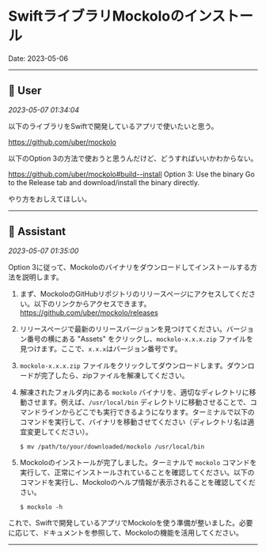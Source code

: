 # SwiftライブラリMockoloのインストール

Date: 2023-05-06

---

## 👤 User
*2023-05-07 01:34:04*

以下のライブラリをSwiftで開発しているアプリで使いたいと思う。

https://github.com/uber/mockolo

以下のOption 3の方法で使おうと思うんだけど、どうすればいいかわからない。

https://github.com/uber/mockolo#build--install
Option 3: Use the binary
Go to the Release tab and download/install the binary directly.

やり方をおしえてほしい。

---

## 🤖 Assistant
*2023-05-07 01:35:00*

Option 3に従って、Mockoloのバイナリをダウンロードしてインストールする方法を説明します。

1. まず、MockoloのGitHubリポジトリのリリースページにアクセスしてください。以下のリンクからアクセスできます。
   https://github.com/uber/mockolo/releases

2. リリースページで最新のリリースバージョンを見つけてください。バージョン番号の横にある "Assets" をクリックし、`mockolo-x.x.x.zip` ファイルを見つけます。ここで、`x.x.x`はバージョン番号です。

3. `mockolo-x.x.x.zip` ファイルをクリックしてダウンロードします。ダウンロードが完了したら、zipファイルを解凍してください。

4. 解凍されたフォルダ内にある `mockolo` バイナリを、適切なディレクトリに移動させます。例えば、`/usr/local/bin` ディレクトリに移動させることで、コマンドラインからどこでも実行できるようになります。ターミナルで以下のコマンドを実行して、バイナリを移動させてください（ディレクトリ名は適宜変更してください）。

   ```
   $ mv /path/to/your/downloaded/mockolo /usr/local/bin
   ```

5. Mockoloのインストールが完了しました。ターミナルで `mockolo` コマンドを実行して、正常にインストールされていることを確認してください。以下のコマンドを実行し、Mockoloのヘルプ情報が表示されることを確認してください。

   ```
   $ mockolo -h
   ```

これで、Swiftで開発しているアプリでMockoloを使う準備が整いました。必要に応じて、ドキュメントを参照して、Mockoloの機能を活用してください。

---

